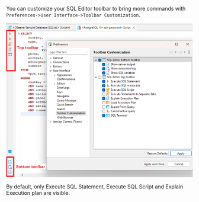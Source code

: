 You can customize your SQL Editor toolbar to bring more commands with `Preferences->User Interface->Toolbar Customization`.

![](images/ui-customization.png)

By default, only Execute SQL Statement, Execute SQL Script and Explain Execution plan are visible.



